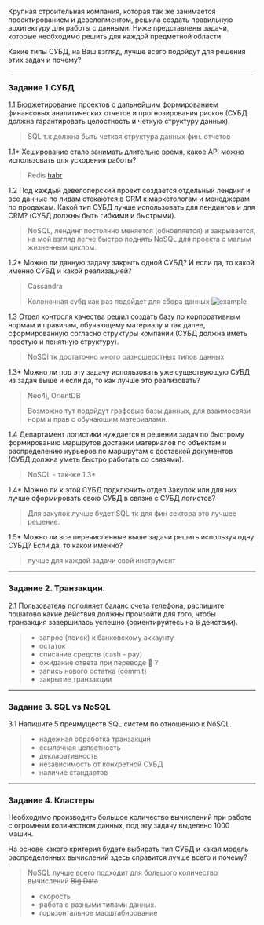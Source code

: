 Крупная строительная компания, которая так же занимается проектированием и девелопментом, решила создать правильную архитектуру для работы с данными. Ниже представлены задачи, которые необходимо решить для каждой предметной области.

Какие типы СУБД, на Ваш взгляд, лучше всего подойдут для решения этих задач и почему?

---

### Задание 1.СУБД

1.1 Бюджетирование проектов с дальнейшим формированием финансовых аналитических отчетов и прогнозирования рисков (СУБД должна гарантировать целостность и четкую структуру данных).

> SQL т.к должна быть четкая структура данных фин. отчетов 

1.1* Хеширование стало занимать длительно время, какое API можно использовать для ускорения работы?

> Redis [habr](https://habr.com/ru/company/umatech/blog/511684/)

1.2 Под каждый девелоперский проект создается отдельный лендинг и все данные по лидам стекаются в CRM к маркетологам и менеджерам по продажам. Какой тип СУБД лучше использовать для лендингов и для CRM? (СУБД должны быть гибкими и быстрыми).

> NoSQL, лендинг постоянно меняется (обновляется) и закрывается, на мой взгляд легче быстро поднять NoSQL для проекта с малым жизненным циклом.

1.2* Можно ли данную задачу закрыть одной СУБД? И если да, то какой именно СУБД и какой реализацией?

> Cassandra 
> 
> Колоночная субд как раз подойдет для сбора данных
> ![example](https://mcs.mail.ru/wp-content/uploads/2020/04/db2.png)

1.3 Отдел контроля качества решил создать базу по корпоративным нормам и правилам, обучающему материалу и так далее, сформированную согласно структуры компании (СУБД должна иметь простую и понятную структуру).

> NoSQl тк достаточно много разношерстных типов данных

1.3* Можно ли под эту задачу использовать уже существующую СУБД из задач выше и если да, то как лучше это реализовать?

> Neo4j, OrientDB 
> 
> Возможно тут подойдут графовые базы данных, для взаимосвязи норм и прав с обучающим материалами.

1.4 Департамент логистики нуждается в решении задач по быстрому формированию маршрутов доставки материалов по объектам и распределению курьеров по маршрутам с доставкой документов (СУБД должна уметь быстро работать со связями).

> NoSQL - так-же 1.3*

1.4* Можно ли к этой СУБД подключить отдел Закупок или для них лучше сформировать свою СУБД в связке с СУБД логистов?

> Для закупок лучше будет SQL тк для фин сектора это лучшее решение.

1.5* Можно ли все перечисленные выше задачи решить используя одну СУБД? Если да, то какой именно?

> лучше для каждой задачи свой инструмент 
---
### Задание 2. Транзакции.

2.1 Пользователь пополняет баланс счета телефона, распишите пошагово какие действия должны произойти для того, чтобы транзакция завершилась успешно (ориентируйтесь на 6 действий).

> * запрос (поиск) к банковскому аккаунту
> * остаток
> * списание средств (cash - pay)
> * ожидание ответа при переводе :money_with_wings: ?
> * запись нового остатка (commit)
> * закрытие транзакции

---
### Задание 3. SQL vs NoSQL

3.1 Напишите 5 преимуществ SQL систем по отношению к NoSQL.

> * надежная обработка транзакций
> * ссылочная целостность
> * декларативность
> * независимость от конкретной СУБД
> * наличие стандартов

---

### Задание 4. Кластеры

Необходимо производить большое количество вычислений при работе с огромным количеством данных, под эту задачу выделено 1000 машин.

На основе какого критерия будете выбирать тип СУБД и какая модель распределенных вычислений здесь справится лучше всего и почему?

> NoSQL лучше всего подходит для большого количество вычислений ~~Big Data~~ 
> * скорость 
> * работа с разными типами данных.
> * горизонтальное масштабирование
 